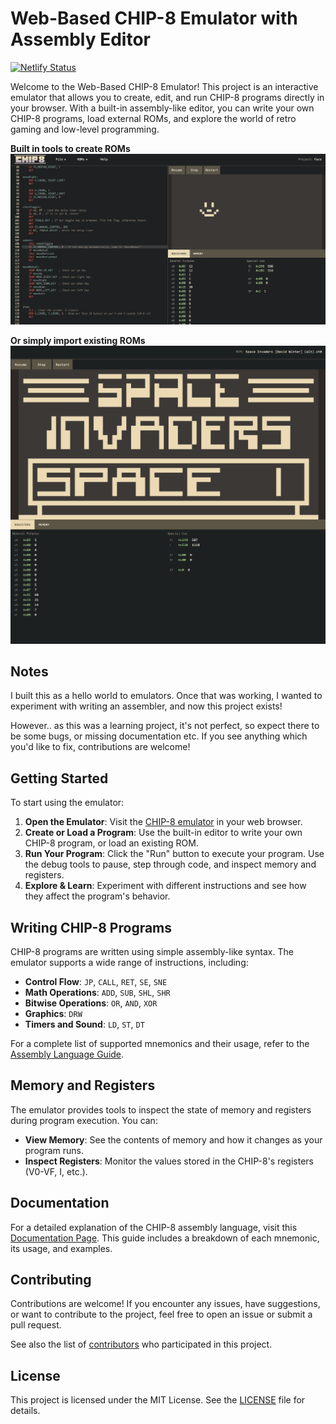 # Web-Based CHIP-8 Emulator with Assembly Editor
[![Netlify Status](https://api.netlify.com/api/v1/badges/4189b7ef-7f28-4672-b5cc-def7b67270b8/deploy-status)](https://app.netlify.com/sites/hopeful-kilby-c72aa0/deploys)

Welcome to the Web-Based CHIP-8 Emulator! This project is an interactive emulator that allows you to create, edit, and run CHIP-8 programs directly in your browser. With a built-in assembly-like editor, you can write your own CHIP-8 programs, load external ROMs, and explore the world of retro gaming and low-level programming.

**Built in tools to create ROMs**
![Screenshot of the CHIP-8 Emulator and Editor](/docs/screenshot.png)

**Or simply import existing ROMs**
![Screenshot of the CHIP-8 Emulator with an imported ROM](/docs/screenshot2.png)

## Notes

I built this as a hello world to emulators. Once that was working, I wanted to experiment with writing an assembler, and now this project exists!

However.. as this was a learning project, it's not perfect, so expect there to be some bugs, or missing documentation etc. If you see anything which you'd like to fix, contributions are welcome!


## Getting Started

To start using the emulator:

1. **Open the Emulator**: Visit the [CHIP-8 emulator](https://chip8.dotslashdan.com) in your web browser.
2. **Create or Load a Program**: Use the built-in editor to write your own CHIP-8 program, or load an existing ROM.
3. **Run Your Program**: Click the "Run" button to execute your program. Use the debug tools to pause, step through code, and inspect memory and registers.
4. **Explore & Learn**: Experiment with different instructions and see how they affect the program's behavior.

## Writing CHIP-8 Programs

CHIP-8 programs are written using simple assembly-like syntax. The emulator supports a wide range of instructions, including:

- **Control Flow**: `JP`, `CALL`, `RET`, `SE`, `SNE`
- **Math Operations**: `ADD`, `SUB`, `SHL`, `SHR`
- **Bitwise Operations**: `OR`, `AND`, `XOR`
- **Graphics**: `DRW`
- **Timers and Sound**: `LD`, `ST`, `DT`

For a complete list of supported mnemonics and their usage, refer to the [Assembly Language Guide](/docs/docs.md).

## Memory and Registers

The emulator provides tools to inspect the state of memory and registers during program execution. You can:

- **View Memory**: See the contents of memory and how it changes as your program runs.
- **Inspect Registers**: Monitor the values stored in the CHIP-8's registers (V0-VF, I, etc.).

## Documentation

For a detailed explanation of the CHIP-8 assembly language, visit this [Documentation Page](/docs/docs.md). This guide includes a breakdown of each mnemonic, its usage, and examples.

## Contributing

Contributions are welcome! If you encounter any issues, have suggestions, or want to contribute to the project, feel free to open an issue or submit a pull request.

See also the list of [contributors](CONTRIBUTORS.md) who participated in this project.

## License

This project is licensed under the MIT License. See the [LICENSE](LICENSE) file for details.
